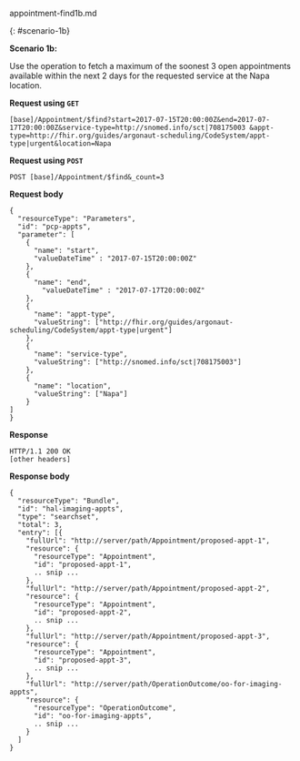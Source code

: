 appointment-find1b.md

{: #scenario-1b}

**Scenario 1b:**

Use the operation to fetch a maximum of the soonest 3 open appointments available within the next 2 days for the requested service at the Napa location.

**Request using `GET`**

`[base]/Appointment/$find?start=2017-07-15T20:00:00Z&end=2017-07-17T20:00:00Z&service-type=http://snomed.info/sct|708175003
&appt-type=http://fhir.org/guides/argonaut-scheduling/CodeSystem/appt-type|urgent&location=Napa`

**Request using `POST`**

`POST [base]/Appointment/$find&_count=3`

**Request body**

~~~
{
  "resourceType": "Parameters",
  "id": "pcp-appts",
  "parameter": [
    {
      "name": "start",
      "valueDateTime" : "2017-07-15T20:00:00Z"
    },
    {
      "name": "end",
        "valueDateTime" : "2017-07-17T20:00:00Z"
    },
    {
      "name": "appt-type",
      "valueString": ["http://fhir.org/guides/argonaut-scheduling/CodeSystem/appt-type|urgent"]
    },
    {
      "name": "service-type",
      "valueString": ["http://snomed.info/sct|708175003"]
    },
    {
      "name": "location",
      "valueString": ["Napa"]
    }
]
}
~~~

**Response**

~~~
HTTP/1.1 200 OK
[other headers]
~~~

**Response body**

~~~
{
  "resourceType": "Bundle",
  "id": "hal-imaging-appts",
  "type": "searchset",
  "total": 3,
  "entry": [{
    "fullUrl": "http://server/path/Appointment/proposed-appt-1",
    "resource": {
      "resourceType": "Appointment",
      "id": "proposed-appt-1",
      .. snip ...
    },
    "fullUrl": "http://server/path/Appointment/proposed-appt-2",
    "resource": {
      "resourceType": "Appointment",
      "id": "proposed-appt-2",
      .. snip ...
    },
    "fullUrl": "http://server/path/Appointment/proposed-appt-3",
    "resource": {
      "resourceType": "Appointment",
      "id": "proposed-appt-3",
      .. snip ...
    },
    "fullUrl": "http://server/path/OperationOutcome/oo-for-imaging-appts",
    "resource": {
      "resourceType": "OperationOutcome",
      "id": "oo-for-imaging-appts",
      .. snip ...
    }
  ]
}
~~~
